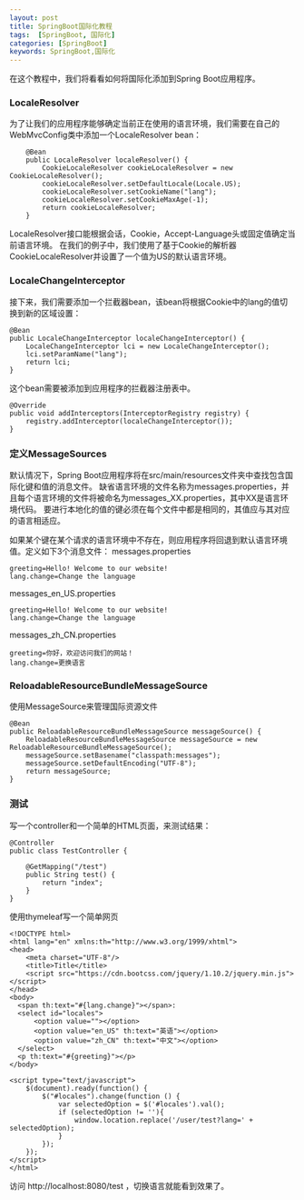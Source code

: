```yaml
---
layout: post
title: SpringBoot国际化教程
tags:  [SpringBoot, 国际化]
categories: [SpringBoot]
keywords: SpringBoot,国际化
---
```



在这个教程中，我们将看看如何将国际化添加到Spring Boot应用程序。




### LocaleResolver
为了让我们的应用程序能够确定当前正在使用的语言环境，我们需要在自己的WebMvcConfig类中添加一个LocaleResolver bean：
```
    @Bean
    public LocaleResolver localeResolver() {
        CookieLocaleResolver cookieLocaleResolver = new CookieLocaleResolver();
        cookieLocaleResolver.setDefaultLocale(Locale.US);
        cookieLocaleResolver.setCookieName("lang");
        cookieLocaleResolver.setCookieMaxAge(-1);
        return cookieLocaleResolver;
    }
```

LocaleResolver接口能根据会话，Cookie，Accept-Language头或固定值确定当前语言环境。
在我们的例子中，我们使用了基于Cookie的解析器CookieLocaleResolver并设置了一个值为US的默认语言环境。

### LocaleChangeInterceptor
接下来，我们需要添加一个拦截器bean，该bean将根据Cookie中的lang的值切换到新的区域设置：
```
@Bean
public LocaleChangeInterceptor localeChangeInterceptor() {
    LocaleChangeInterceptor lci = new LocaleChangeInterceptor();
    lci.setParamName("lang");
    return lci;
}
```

这个bean需要被添加到应用程序的拦截器注册表中。
```
@Override
public void addInterceptors(InterceptorRegistry registry) {
    registry.addInterceptor(localeChangeInterceptor());
}
```

### 定义MessageSources
默认情况下，Spring Boot应用程序将在src/main/resources文件夹中查找包含国际化键和值的消息文件。
缺省语言环境的文件名称为messages.properties，并且每个语言环境的文件将被命名为messages_XX.properties，其中XX是语言环境代码。
要进行本地化的值的键必须在每个文件中都是相同的，其值应与其对应的语言相适应。

如果某个键在某个请求的语言环境中不存在，则应用程序将回退到默认语言环境值。定义如下3个消息文件：
messages.properties
```
greeting=Hello! Welcome to our website!
lang.change=Change the language
```

messages_en_US.properties
```
greeting=Hello! Welcome to our website!
lang.change=Change the language
```

messages_zh_CN.properties
```
greeting=你好，欢迎访问我们的网站！
lang.change=更换语言
```

### ReloadableResourceBundleMessageSource
使用MessageSource来管理国际资源文件
```
@Bean
public ReloadableResourceBundleMessageSource messageSource() {
    ReloadableResourceBundleMessageSource messageSource = new ReloadableResourceBundleMessageSource();
    messageSource.setBasename("classpath:messages");
    messageSource.setDefaultEncoding("UTF-8");
    return messageSource;
}
```

### 测试
写一个controller和一个简单的HTML页面，来测试结果：

```
@Controller
public class TestController {

    @GetMapping("/test")
    public String test() {
        return "index";
    }
}
```

使用thymeleaf写一个简单网页
```
<!DOCTYPE html>
<html lang="en" xmlns:th="http://www.w3.org/1999/xhtml">
<head>
    <meta charset="UTF-8"/>
    <title>Title</title>
    <script src="https://cdn.bootcss.com/jquery/1.10.2/jquery.min.js"></script>
</head>
<body>
  <span th:text="#{lang.change}"></span>:
  <select id="locales">
      <option value=""></option>
      <option value="en_US" th:text="英语"></option>
      <option value="zh_CN" th:text="中文"></option>
  </select>
  <p th:text="#{greeting}"></p>
</body>

<script type="text/javascript">
    $(document).ready(function() {
        $("#locales").change(function () {
            var selectedOption = $('#locales').val();
            if (selectedOption != ''){
                window.location.replace('/user/test?lang=' + selectedOption);
            }
        });
    });
</script>
</html>
```

访问 http://localhost:8080/test ，切换语言就能看到效果了。